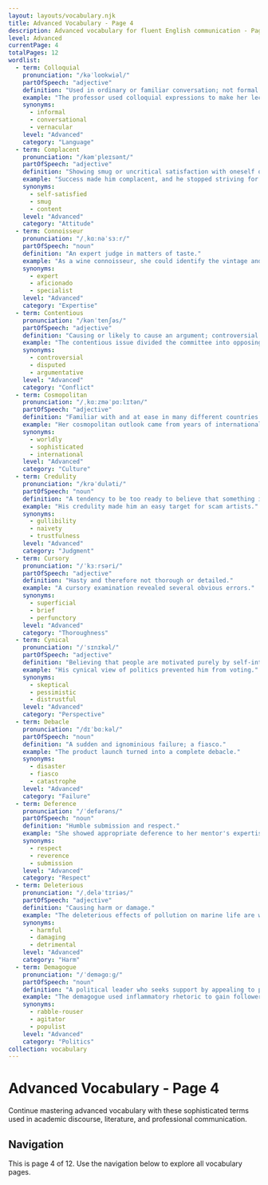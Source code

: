 ```yaml
---
layout: layouts/vocabulary.njk
title: Advanced Vocabulary - Page 4
description: Advanced vocabulary for fluent English communication - Page 4 of 12
level: Advanced
currentPage: 4
totalPages: 12
wordlist: 
  - term: Colloquial
    pronunciation: "/kəˈloʊkwiəl/"
    partOfSpeech: "adjective"
    definition: "Used in ordinary or familiar conversation; not formal or literary."
    example: "The professor used colloquial expressions to make her lecture more accessible."
    synonyms: 
      - informal
      - conversational
      - vernacular
    level: "Advanced"
    category: "Language"
  - term: Complacent
    pronunciation: "/kəmˈpleɪsənt/"
    partOfSpeech: "adjective"
    definition: "Showing smug or uncritical satisfaction with oneself or one's achievements."
    example: "Success made him complacent, and he stopped striving for improvement."
    synonyms: 
      - self-satisfied
      - smug
      - content
    level: "Advanced"
    category: "Attitude"
  - term: Connoisseur
    pronunciation: "/ˌkɑːnəˈsɜːr/"
    partOfSpeech: "noun"
    definition: "An expert judge in matters of taste."
    example: "As a wine connoisseur, she could identify the vintage and region by taste alone."
    synonyms: 
      - expert
      - aficionado
      - specialist
    level: "Advanced"
    category: "Expertise"
  - term: Contentious
    pronunciation: "/kənˈtenʃəs/"
    partOfSpeech: "adjective"
    definition: "Causing or likely to cause an argument; controversial."
    example: "The contentious issue divided the committee into opposing factions."
    synonyms: 
      - controversial
      - disputed
      - argumentative
    level: "Advanced"
    category: "Conflict"
  - term: Cosmopolitan
    pronunciation: "/ˌkɑːzməˈpɑːlɪtən/"
    partOfSpeech: "adjective"
    definition: "Familiar with and at ease in many different countries and cultures."
    example: "Her cosmopolitan outlook came from years of international travel."
    synonyms: 
      - worldly
      - sophisticated
      - international
    level: "Advanced"
    category: "Culture"
  - term: Credulity
    pronunciation: "/krəˈduləti/"
    partOfSpeech: "noun"
    definition: "A tendency to be too ready to believe that something is real or true."
    example: "His credulity made him an easy target for scam artists."
    synonyms: 
      - gullibility
      - naivety
      - trustfulness
    level: "Advanced"
    category: "Judgment"
  - term: Cursory
    pronunciation: "/ˈkɜːrsəri/"
    partOfSpeech: "adjective"
    definition: "Hasty and therefore not thorough or detailed."
    example: "A cursory examination revealed several obvious errors."
    synonyms: 
      - superficial
      - brief
      - perfunctory
    level: "Advanced"
    category: "Thoroughness"
  - term: Cynical
    pronunciation: "/ˈsɪnɪkəl/"
    partOfSpeech: "adjective"
    definition: "Believing that people are motivated purely by self-interest; distrustful of human sincerity."
    example: "His cynical view of politics prevented him from voting."
    synonyms: 
      - skeptical
      - pessimistic
      - distrustful
    level: "Advanced"
    category: "Perspective"
  - term: Debacle
    pronunciation: "/dɪˈbɑːkəl/"
    partOfSpeech: "noun"
    definition: "A sudden and ignominious failure; a fiasco."
    example: "The product launch turned into a complete debacle."
    synonyms: 
      - disaster
      - fiasco
      - catastrophe
    level: "Advanced"
    category: "Failure"
  - term: Deference
    pronunciation: "/ˈdefərəns/"
    partOfSpeech: "noun"
    definition: "Humble submission and respect."
    example: "She showed appropriate deference to her mentor's expertise."
    synonyms: 
      - respect
      - reverence
      - submission
    level: "Advanced"
    category: "Respect"
  - term: Deleterious
    pronunciation: "/ˌdeləˈtɪriəs/"
    partOfSpeech: "adjective"
    definition: "Causing harm or damage."
    example: "The deleterious effects of pollution on marine life are well documented."
    synonyms: 
      - harmful
      - damaging
      - detrimental
    level: "Advanced"
    category: "Harm"
  - term: Demagogue
    pronunciation: "/ˈdeməɡɑːɡ/"
    partOfSpeech: "noun"
    definition: "A political leader who seeks support by appealing to popular desires and prejudices."
    example: "The demagogue used inflammatory rhetoric to gain followers."
    synonyms: 
      - rabble-rouser
      - agitator
      - populist
    level: "Advanced"
    category: "Politics"
collection: vocabulary
---
```


# Advanced Vocabulary - Page 4

Continue mastering advanced vocabulary with these sophisticated terms used in academic discourse, literature, and professional communication.

## Navigation
This is page 4 of 12. Use the navigation below to explore all vocabulary pages.